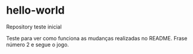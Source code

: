 # hello-world
Repository teste inicial

Teste para ver como funciona as mudanças realizadas no README.
Frase número 2 e segue o jogo.
